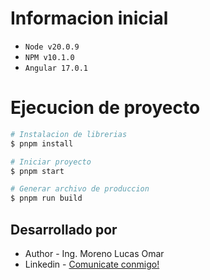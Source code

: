 # Informacion inicial
- `Node v20.0.9`
- `NPM v10.1.0`
- `Angular 17.0.1`

# Ejecucion de proyecto

```bash
# Instalacion de librerias
$ pnpm install

# Iniciar proyecto
$ pnpm start

# Generar archivo de produccion
$ pnpm run build
```

## Desarrollado por

- Author - Ing. Moreno Lucas Omar
- Linkedin - [Comunicate conmigo!](https://www.linkedin.com/in/lucas-omar-moreno-16246678)
